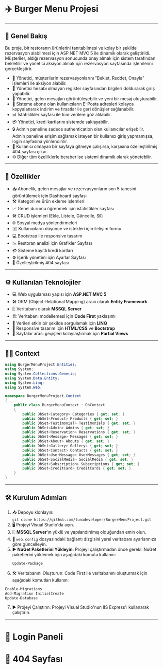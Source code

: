 # ✈️ **Burger Menu Projesi**

---

## 🌟 **Genel Bakış**

Bu proje, bir restoranın ürünlerini tanıtabilmesi ve kolay bir şekilde rezervasyon alabilmesi için ASP.NET MVC 5 ile dinamik olarak geliştirildi.
Müşteriler, aldığı rezervasyon sonucunda onay almak için sistem tarafından bekletilir ve yönetici aksiyon almak için rezervasyon sayfasında işlemlerini gerçekleştirir.

- 👤 Yönetici, müşterilerin rezervasyonlarını "Beklet, Reddet, Onayla" işlemleri ile aksiyon alabilir.
- 📝 Yönetici hesabı olmayan register sayfasından bilgileri doldurarak giriş yapabilir.
- 📩 Yönetici, gelen mesajları görüntüleyebilir ve yeni bir mesaj oluşturabilir.
- 📧 Sisteme abone olan kullanıcıların E-Posta adresleri kolayca kopyalanarak indirim ve fırsatlar ile geri dönüşler sağlanabilir.
- 📊 İstatistikler sayfası ile tüm verilere göz atılabilir.
- 💳 Yönetici, kredi kartlarını sistemde saklayabilir.
- 🔒 Admin paneline sadece authentication olan kullanıcılar erişebilir. Admin paneline erişim sağlamak isteyen bir kullanıcı giriş yapmamışsa, login sayfasına yönlendirilir.
- 🚫 Kullanıcı olmayan bir sayfaya gitmeye çalışırsa, karşısına özelleştirilmiş 404 sayfası çıkar.
- ⚙️ Diğer tüm özelliklerle beraber ise sistemi dinamik olarak yönetebilir.
---

## 🚀 **Özellikler**

- 📥 Abonelik, gelen mesajlar ve rezervasyonların son 5 tanesini görüntülemek için Dashboard sayfası
- 🛠️ Kategori ve ürün ekleme işlemleri
- 📈 Genel durumu öğrenmek için istatistikler sayfası
- 🛠️ CRUD işlemleri (Ekle, Listele, Güncelle, Sil)
- 🌐 Sosyal medya yönlendirmeleri
- ✉️ Kullanıcıların düşünce ve istekleri için iletişim formu
- 💻 Bootstrap ile responsive tasarım
- 📉 Restoran analizi için Grafikler Sayfası
- 💳 Sisteme kayıtlı kredi kartları
- ⚙️ İçerik yönetimi için Ayarlar Sayfası
- 🚫 Özelleştirilmiş 404 sayfası
---

## ⚙️ **Kullanılan Teknolojiler**

- 💻 Web uygulaması yapısı için **ASP.NET MVC 5**
- 🛠️ ORM (Object-Relational Mapping) aracı olarak **Entity Framework**
- 🗄️ Veritabanı olarak **MSSQL Server**
- 🏗️ Veritabanı modellemesi için **Code First** yaklaşımı
- 🔎 Verileri etkin bir şekilde sorgulamak için **LINQ**
- 🎨 Responsive tasarım için **HTML/CSS** ve **Bootstrap**
- 📄 Sayfalar arası geçişleri kolaylaştırmak için **Partial Views**

---

## 👨‍💻 **Context**

```csharp
using BurgerMenuProject.Entities;
using System;
using System.Collections.Generic;
using System.Data.Entity;
using System.Linq;
using System.Web;

namespace BurgerMenuProject.Context
{
    public class BurgerMenuContext : DbContext
    {
        public DbSet<Category> Categories { get; set; }
        public DbSet<Product> Products { get; set; }
        public DbSet<Testimonial> Testimonials { get; set; }
        public DbSet<Admin> Admins { get; set; }
        public DbSet<Reservation> Reservations { get; set; }
        public DbSet<Message> Messages { get; set; }
        public DbSet<About> Abouts { get; set; }
        public DbSet<Gallery> Gallerys { get; set; }  
        public DbSet<Contact> Contacts { get; set; }
        public DbSet<UserMessage> UserMessages { get; set; }
        public DbSet<SocialMedia> SocialMedia { get; set; }
        public DbSet<Subscription> Subscriptions { get; set; }
        public DbSet<CreditCard> CreditCards { get; set; }
    }
}
```
---

## 🛠️ **Kurulum Adımları**

1. 📥 Depoyu klonlayın:  
   `git clone https://github.com/tunadeveloper/BurgerMenuProject.git`
2. 🖥️ Projeyi Visual Studio'da açın.
3. 🗄️ **MSSQL Server**'ın yüklü ve yapılandırılmış olduğundan emin olun.
4. 📝 `web.config` dosyasındaki bağlantı dizgisini yerel veritabanı ayarlarınıza göre güncelleyin.
5. ▶️ **NuGet Paketlerini Yükleyin**: Projeyi çalıştırmadan önce gerekli NuGet paketlerini yüklemek için aşağıdaki komutu kullanın:
   ```bash
   Update-Package
   
 6. 🛠️ Veritabanını Oluşturun: Code First ile veritabanını oluşturmak için aşağıdaki komutları kullanın:
```bash
Enable-Migrations
Add-Migration InitialCreate
Update-Database
```
7. ▶️ Projeyi Çalıştırın: Projeyi Visual Studio'nun IIS Express'i kullanarak çalıştırın.
---

# 🔑 **Login Paneli**


# 🚫 **404 Sayfası**

